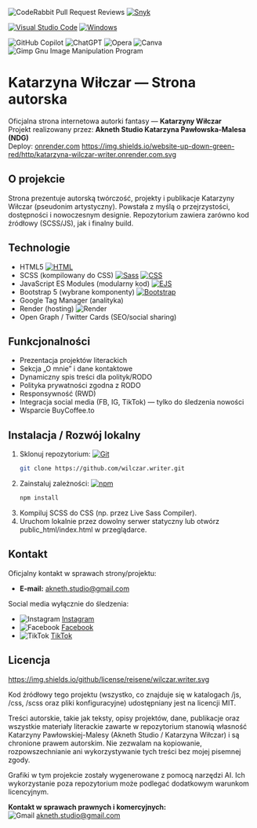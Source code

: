 ![CodeRabbit Pull Request Reviews](https://img.shields.io/coderabbit/prs/github/reisene/wilczar.writer?utm_source=oss&utm_medium=github&utm_campaign=reisene%2Fwilczar.writer&labelColor=171717&color=FF570A&link=https%3A%2F%2Fcoderabbit.ai&label=CodeRabbit+Reviews) [![Snyk](https://img.shields.io/badge/Snyk-4C4A73?logo=snyk&logoColor=fff)](#)

[![Visual Studio Code](https://custom-icon-badges.demolab.com/badge/Visual%20Studio%20Code-0078d7.svg?logo=vsc&logoColor=white)](#) [![Windows](https://custom-icon-badges.demolab.com/badge/Windows-0078D6?logo=windows11&logoColor=white)](#)

![GitHub Copilot](https://img.shields.io/badge/github_copilot-8957E5?style=plastic&logo=github-copilot&logoColor=white) ![ChatGPT](https://img.shields.io/badge/chatGPT-74aa9c?style=plastic&logo=openai&logoColor=white) ![Opera](https://img.shields.io/badge/Opera-FF1B2D?style=plastic&logo=Opera&logoColor=white) ![Canva](https://img.shields.io/badge/Canva-%2300C4CC.svg?style=plastic&logo=Canva&logoColor=white) ![Gimp Gnu Image Manipulation Program](https://img.shields.io/badge/Gimp-657D8B?style=plastic&logo=gimp&logoColor=FFFFFF)

# Katarzyna Wiłczar — Strona autorska

Oficjalna strona internetowa autorki fantasy — **Katarzyny Wiłczar**  
Projekt realizowany przez: **Akneth Studio Katarzyna Pawłowska-Malesa (NDG)**  
Deploy: [onrender.com](https://katarzyna-wilczar-writer.onrender.com) https://img.shields.io/website-up-down-green-red/http/katarzyna-wilczar-writer.onrender.com.svg

## O projekcie

Strona prezentuje autorską twórczość, projekty i publikacje Katarzyny Wiłczar (pseudonim artystyczny). Powstała z myślą o przejrzystości, dostępności i nowoczesnym designie. Repozytorium zawiera zarówno kod źródłowy (SCSS/JS), jak i finalny build.

## Technologie

- HTML5 [![HTML](https://img.shields.io/badge/HTML-%23E34F26.svg?logo=html5&logoColor=white)](#) 
- SCSS (kompilowany do CSS) [![Sass](https://img.shields.io/badge/Sass-C69?logo=sass&logoColor=fff)](#) [![CSS](https://img.shields.io/badge/CSS-1572B6?logo=css3&logoColor=fff)](#) 
- JavaScript ES Modules (modularny kod) [![EJS](https://img.shields.io/badge/EJS-B4CA65?logo=ejs&logoColor=fff)](#)
- Bootstrap 5 (wybrane komponenty) [![Bootstrap](https://img.shields.io/badge/Bootstrap-7952B3?logo=bootstrap&logoColor=fff)](#)
- Google Tag Manager (analityka)
- Render (hosting) ![Render](https://img.shields.io/badge/Render-%46E3B7.svg?style=plastic&logo=render&logoColor=white)
- Open Graph / Twitter Cards (SEO/social sharing)

## Funkcjonalności

- Prezentacja projektów literackich
- Sekcja „O mnie” i dane kontaktowe
- Dynamiczny spis treści dla polityk/RODO
- Polityka prywatności zgodna z RODO
- Responsywność (RWD)
- Integracja social media (FB, IG, TikTok) — tylko do śledzenia nowości
- Wsparcie BuyCoffee.to

## Instalacja / Rozwój lokalny
1. Sklonuj repozytorium:
   [![Git](https://img.shields.io/badge/Git-F05032?logo=git&logoColor=fff)](#)
    ```bash
    git clone https://github.com/wilczar.writer.git
    ```
2. Zainstaluj zależności:
   [![npm](https://img.shields.io/badge/npm-CB3837?logo=npm&logoColor=fff)](#)
    ```bash
    npm install
    ```
3. Kompiluj SCSS do CSS (np. przez Live Sass Compiler).
4. Uruchom lokalnie przez dowolny serwer statyczny lub otwórz public_html/index.html w przeglądarce.

## Kontakt

Oficjalny kontakt w sprawach strony/projektu:

- **E-mail:** akneth.studio@gmail.com

Social media wyłącznie do śledzenia:

- ![Instagram](https://img.shields.io/badge/Instagram-%23E4405F.svg?style=plastic&logo=Instagram&logoColor=white) [Instagram](https://www.instagram.com/akneth_writer/)
- ![Facebook](https://img.shields.io/badge/Facebook-%231877F2.svg?style=plastic&logo=Facebook&logoColor=white) [Facebook](https://www.facebook.com/akneth.writer)
- ![TikTok](https://img.shields.io/badge/TikTok-%23000000.svg?style=plastic&logo=TikTok&logoColor=white) [TikTok](https://www.tiktok.com/@akneth_writer)

## Licencja

https://img.shields.io/github/license/reisene/wilczar.writer.svg

Kod źródłowy tego projektu (wszystko, co znajduje się w katalogach /js, /css, /scss oraz pliki konfiguracyjne) udostępniany jest na licencji MIT.

Treści autorskie, takie jak teksty, opisy projektów, dane, publikacje oraz wszystkie materiały literackie zawarte w repozytorium stanowią własność Katarzyny Pawłowskiej-Malesy (Akneth Studio / Katarzyna Wiłczar) i są chronione prawem autorskim. Nie zezwalam na kopiowanie, rozpowszechnianie ani wykorzystywanie tych treści bez mojej pisemnej zgody.

Grafiki w tym projekcie zostały wygenerowane z pomocą narzędzi AI. Ich wykorzystanie poza repozytorium może podlegać dodatkowym warunkom licencyjnym.

**Kontakt w sprawach prawnych i komercyjnych:**  
![Gmail](https://img.shields.io/badge/Gmail-D14836?style=plastic&logo=gmail&logoColor=white)  akneth.studio@gmail.com

